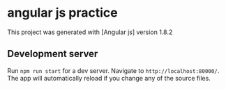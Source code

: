 # angular js practice

This project was generated with [Angular js] version 1.8.2

## Development server

Run `npm run start` for a dev server. Navigate to `http://localhost:80000/`. The app will automatically reload if you change any of the source files.

